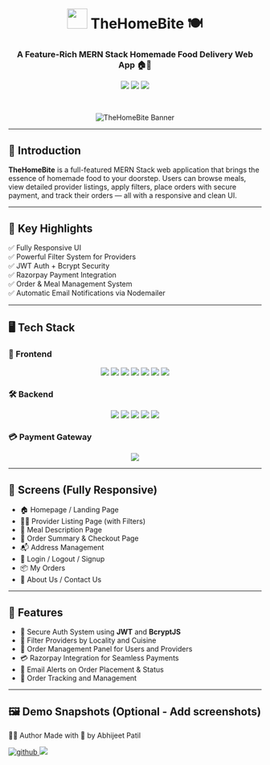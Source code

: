 <h1 align="center">
  <img src="https://media.giphy.com/media/JIX9t2j0ZTN9S/giphy.gif" width="40" /> TheHomeBite 🍽️
</h1>

<h3 align="center">
  A Feature-Rich MERN Stack Homemade Food Delivery Web App 🏠🥗
</h3>

<p align="center">
  <img src="https://img.shields.io/github/languages/top/abhijeetpatilrm/TheHomeBite?color=blue&style=for-the-badge" />
  <img src="https://img.shields.io/github/repo-size/abhijeetpatilrm/TheHomeBite?color=green&style=for-the-badge" />
  <img src="https://img.shields.io/github/license/abhijeetpatilrm/TheHomeBite?style=for-the-badge" />
</p>

<br />

<p align="center">
  <img src="https://user-images.githubusercontent.com/674621/143255865-fdcd5f73-06ae-4f24-90a2-6d22f28c46b5.png" alt="TheHomeBite Banner" />
</p>

---

## 🚀 Introduction

**TheHomeBite** is a full-featured MERN Stack web application that brings the essence of homemade food to your doorstep. Users can browse meals, view detailed provider listings, apply filters, place orders with secure payment, and track their orders — all with a responsive and clean UI.

---

## 🧠 Key Highlights

✅ Fully Responsive UI  
✅ Powerful Filter System for Providers  
✅ JWT Auth + Bcrypt Security  
✅ Razorpay Payment Integration  
✅ Order & Meal Management System  
✅ Automatic Email Notifications via Nodemailer  

---

## 🖥️ Tech Stack

### 🧩 Frontend
<p align="center">
  <img src="https://img.shields.io/badge/React-20232A?style=for-the-badge&logo=react&logoColor=61DAFB" />
  <img src="https://img.shields.io/badge/Redux-764ABC?style=for-the-badge&logo=redux&logoColor=white" />
  <img src="https://img.shields.io/badge/Material--UI-0081CB?style=for-the-badge&logo=mui&logoColor=white" />
  <img src="https://img.shields.io/badge/JavaScript-F0DB4F?style=for-the-badge&logo=javascript&logoColor=black" />
  <img src="https://img.shields.io/badge/REST%20API-005571?style=for-the-badge" />
  <img src="https://img.shields.io/badge/HTML5-E44D26?style=for-the-badge&logo=html5&logoColor=white" />
  <img src="https://img.shields.io/badge/CSS3-264DE4?style=for-the-badge&logo=css3&logoColor=white" />
</p>

### 🛠️ Backend
<p align="center">
  <img src="https://img.shields.io/badge/Node.js-339933?style=for-the-badge&logo=node.js&logoColor=white" />
  <img src="https://img.shields.io/badge/Express.js-404D59?style=for-the-badge" />
  <img src="https://img.shields.io/badge/MongoDB-47A248?style=for-the-badge&logo=mongodb&logoColor=white" />
  <img src="https://img.shields.io/badge/JWT-black?style=for-the-badge&logo=jsonwebtokens&logoColor=white" />
  <img src="https://img.shields.io/badge/Nodemailer-0c7cd5?style=for-the-badge&logo=gmail&logoColor=white" />
</p>

### 💳 Payment Gateway
<p align="center">
  <img src="https://img.shields.io/badge/Razorpay-02042B?style=for-the-badge&logo=razorpay&logoColor=3395FF" />
</p>

---

## 📱 Screens (Fully Responsive)

- 🏠 Homepage / Landing Page  
- 👩‍🍳 Provider Listing Page (with Filters)  
- 🍛 Meal Description Page  
- 🧾 Order Summary & Checkout Page  
- 📬 Address Management  
- 🔐 Login / Logout / Signup  
- 📦 My Orders  
- 📖 About Us / Contact Us

---

## 🎯 Features

- 🔐 Secure Auth System using **JWT** and **BcryptJS**
- 📌 Filter Providers by Locality and Cuisine
- 💼 Order Management Panel for Users and Providers
- 💳 Razorpay Integration for Seamless Payments
- 📧 Email Alerts on Order Placement & Status
- 🧾 Order Tracking and Management

---

## 🖼️ Demo Snapshots (Optional - Add screenshots)

🧑‍💻 Author
Made with 💖 by Abhijeet Patil

<p align="left"> <a href="https://github.com/abhijeetpatilrm" target="_blank"> <img src="https://img.shields.io/badge/GitHub-abhijeetpatilrm-181717?style=for-the-badge&logo=github" alt="github" /> </a> <a href="mailto:abhijeetpatilhnl@gmail.com" target="_blank"> <img src="https://img.shields.io/badge/Gmail-Abhijeet_Patil-D14836?style=for-the-badge&logo=gmail&logoColor=white" /> </a> </p>
